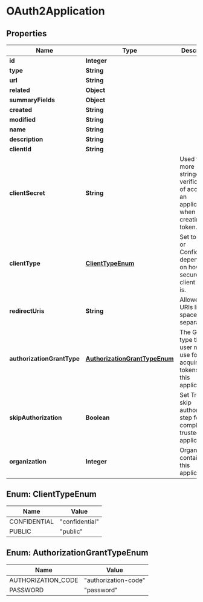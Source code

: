 # OAuth2Application

## Properties
Name | Type | Description | Notes
------------ | ------------- | ------------- | -------------
**id** | **Integer** |  |  [optional]
**type** | **String** |  |  [optional]
**url** | **String** |  |  [optional]
**related** | **Object** |  |  [optional]
**summaryFields** | **Object** |  |  [optional]
**created** | **String** |  |  [optional]
**modified** | **String** |  |  [optional]
**name** | **String** |  | 
**description** | **String** |  |  [optional]
**clientId** | **String** |  |  [optional]
**clientSecret** | **String** | Used for more stringent verification of access to an application when creating a token. |  [optional]
**clientType** | [**ClientTypeEnum**](#ClientTypeEnum) | Set to Public or Confidential depending on how secure the client device is. | 
**redirectUris** | **String** | Allowed URIs list, space separated |  [optional]
**authorizationGrantType** | [**AuthorizationGrantTypeEnum**](#AuthorizationGrantTypeEnum) | The Grant type the user must use for acquire tokens for this application. | 
**skipAuthorization** | **Boolean** | Set True to skip authorization step for completely trusted applications. |  [optional]
**organization** | **Integer** | Organization containing this application. | 

<a name="ClientTypeEnum"></a>
## Enum: ClientTypeEnum
Name | Value
---- | -----
CONFIDENTIAL | &quot;confidential&quot;
PUBLIC | &quot;public&quot;

<a name="AuthorizationGrantTypeEnum"></a>
## Enum: AuthorizationGrantTypeEnum
Name | Value
---- | -----
AUTHORIZATION_CODE | &quot;authorization-code&quot;
PASSWORD | &quot;password&quot;
